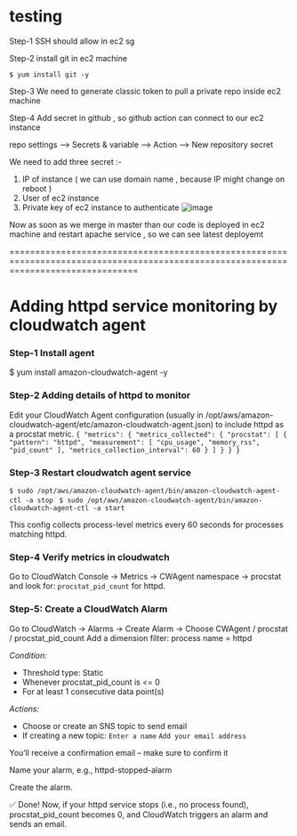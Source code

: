 # testing

Step-1 SSH should allow in ec2 sg

Step-2 install git in ec2 machine 

`$ yum install git -y`

Step-3 We need to generate classic token to pull a private repo inside ec2 machine 

Step-4 Add secret in github , so github action can connect to our ec2 instance 

repo settings  --> Secrets & variable --> Action --> New repository secret 

We need to add three secret :-
1. IP of instance ( we can use domain name , because IP might change on reboot )
2. User of ec2 instance
3. Private key of ec2 instance to authenticate 
![image](https://github.com/user-attachments/assets/175a7011-3e27-41f2-a9f6-b3ef1844c1b3)


Now as soon as we merge in master than our code is deployed in ec2 machine and restart apache service , so we can see latest deployemt


=====================================================================================================================================
# Adding httpd service monitoring by cloudwatch agent
### Step-1 Install agent 
$ yum install amazon-cloudwatch-agent -y 

### Step-2 Adding details of httpd to monitor
Edit your CloudWatch Agent configuration (usually in /opt/aws/amazon-cloudwatch-agent/etc/amazon-cloudwatch-agent.json) to include httpd as a procstat metric.
`{
  "metrics": {
    "metrics_collected": {
      "procstat": [
        {
          "pattern": "httpd",
          "measurement": [
            "cpu_usage",
            "memory_rss",
            "pid_count"
          ],
          "metrics_collection_interval": 60
        }
      ]
    }
  }
}`

### Step-3 Restart cloudwatch agent service 
`$ sudo /opt/aws/amazon-cloudwatch-agent/bin/amazon-cloudwatch-agent-ctl -a stop `
 `$ sudo /opt/aws/amazon-cloudwatch-agent/bin/amazon-cloudwatch-agent-ctl -a start`

This config collects process-level metrics every 60 seconds for processes matching httpd.

### Step-4 Verify metrics in cloudwatch
Go to CloudWatch Console → Metrics → CWAgent namespace → procstat and look for:
`procstat_pid_count` for httpd.

### Step-5: Create a CloudWatch Alarm
Go to CloudWatch → Alarms → Create Alarm -> Choose CWAgent / procstat / procstat_pid_count
Add a dimension filter: process name = httpd

*Condition:*
- Threshold type: Static
- Whenever procstat_pid_count is <= 0
- For at least 1 consecutive data point(s)

*Actions:*
- Choose or create an SNS topic to send email
- If creating a new topic:
 `Enter a name`
  `Add your email address`

You’ll receive a confirmation email – make sure to confirm it

Name your alarm, e.g., httpd-stopped-alarm

Create the alarm.

✅ Done!
Now, if your httpd service stops (i.e., no process found), procstat_pid_count becomes 0, and CloudWatch triggers an alarm and sends an email.
